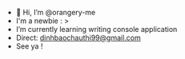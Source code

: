 - 👋 Hi, I’m @orangery-me
- I'm a newbie : >
- I’m currently learning writing console application
- Direct: dinhbaochauthi99@gmail.com
- See ya !

<!---
orangery-me/orangery-me is a ✨ special ✨ repository because its `README.md` (this file) appears on your GitHub profile.
You can click the Preview link to take a look at your changes.
--->
